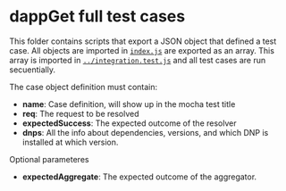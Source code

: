 # dappGet full test cases

This folder contains scripts that export a JSON object that defined a test case. All objects are imported in [`index.js`](./index.js) are exported as an array. This array is imported in [`../integration.test.js`](../integration.test.js) and all test cases are run secuentially.

The case object definition must contain:

- **name**: Case definition, will show up in the mocha test title
- **req**: The request to be resolved
- **expectedSuccess**: The expected outcome of the resolver
- **dnps**: All the info about dependencies, versions, and which DNP is installed at which version.

Optional parameteres

- **expectedAggregate**: The expected outcome of the aggregator.
